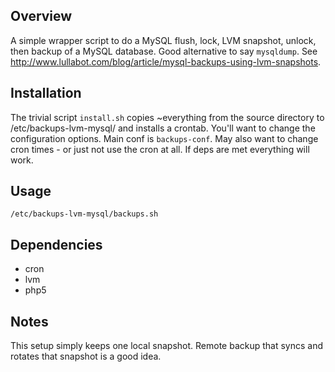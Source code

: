 Overview
--------
A simple wrapper script to do a MySQL flush, lock, LVM snapshot, unlock, then backup of a MySQL database.
Good alternative to say `mysqldump`. See http://www.lullabot.com/blog/article/mysql-backups-using-lvm-snapshots.

Installation
------------
The trivial script `install.sh` copies ~everything from the source directory to /etc/backups-lvm-mysql/
and installs a crontab. You'll want to change the configuration options. Main conf is `backups-conf`.
May also want to change cron times - or just not use the cron at all. If deps are met everything will work.

Usage
-----

    /etc/backups-lvm-mysql/backups.sh

Dependencies
------------
 
 * cron
 * lvm
 * php5

Notes
-----
This setup simply keeps one local snapshot. Remote backup that syncs and rotates that snapshot is a good idea.
